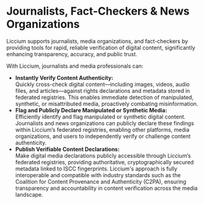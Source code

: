 # Journalists, Fact-Checkers & News Organizations

Liccium supports journalists, media organizations, and fact-checkers by providing tools for rapid, reliable verification of digital content, significantly enhancing transparency, accuracy, and public trust.

With Liccium, journalists and media professionals can:

* **Instantly Verify Content Authenticity:**\
  Quickly cross-check digital content—including images, videos, audio files, and articles—against rights declarations and metadata stored in federated registries. This enables immediate detection of manipulated, synthetic, or misattributed media, proactively combating misinformation.
* **Flag and Publicly Declare Manipulated or Synthetic Media:**\
  Efficiently identify and flag manipulated or synthetic digital content. Journalists and news organizations can publicly declare these findings within Liccium’s federated registries, enabling other platforms, media organizations, and users to independently verify or challenge content authenticity.
* **Publish Verifiable Content Declarations:**\
  Make digital media declarations publicly accessible through Liccium’s federated registries, providing authoritative, cryptographically secured metadata linked to ISCC fingerprints. Liccium's approach is fully interoperable and compatible with industry standards such as the Coalition for Content Provenance and Authenticity (C2PA), ensuring transparency and accountability in content verification across the media landscape.
